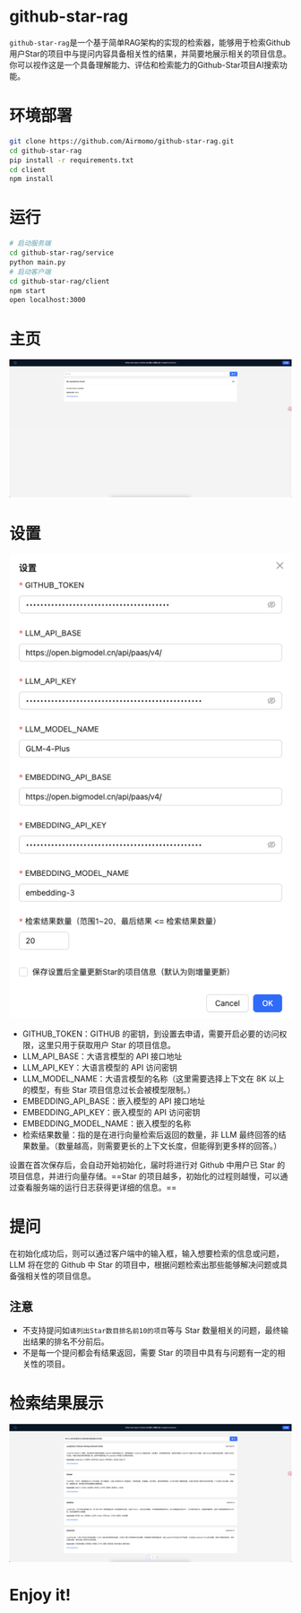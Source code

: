 # github-star-rag

`github-star-rag`是一个基于简单RAG架构的实现的检索器，能够用于检索Github用户Star的项目中与提问内容具备相关性的结果，并简要地展示相关的项目信息。你可以视作这是一个具备理解能力、评估和检索能力的Github-Star项目AI搜索功能。

# 环境部署

```bash
git clone https://github.com/Airmomo/github-star-rag.git
cd github-star-rag
pip install -r requirements.txt
cd client
npm install
```

# 运行

```bash
# 启动服务端
cd github-star-rag/service
python main.py
# 启动客户端
cd github-star-rag/client
npm start
open localhost:3000
```

# 主页

![alt text](show_index.png)

# 设置

![alt text](show_settings.png)

- GITHUB_TOKEN：GITHUB 的密钥，到设置去申请，需要开启必要的访问权限，这里只用于获取用户 Star 的项目信息。
- LLM_API_BASE：大语言模型的 API 接口地址
- LLM_API_KEY：大语言模型的 API 访问密钥
- LLM_MODEL_NAME：大语言模型的名称（这里需要选择上下文在 8K 以上的模型，有些 Star 项目信息过长会被模型限制。）
- EMBEDDING_API_BASE：嵌入模型的 API 接口地址
- EMBEDDING_API_KEY：嵌入模型的 API 访问密钥
- EMBEDDING_MODEL_NAME：嵌入模型的名称
- 检索结果数量：指的是在进行向量检索后返回的数量，非 LLM 最终回答的结果数量。（数量越高，则需要更长的上下文长度，但能得到更多样的回答。）

设置在首次保存后，会自动开始初始化，届时将进行对 Github 中用户已 Star 的项目信息，并进行向量存储。==Star 的项目越多，初始化的过程则越慢，可以通过查看服务端的运行日志获得更详细的信息。==

# 提问

在初始化成功后，则可以通过客户端中的输入框，输入想要检索的信息或问题，LLM 将在您的 Github 中 Star 的项目中，根据问题检索出那些能够解决问题或具备强相关性的项目信息。

## 注意

- 不支持提问如`请列出Star数目排名前10的项目`等与 Star 数量相关的问题，最终输出结果的排名不分前后。
- 不是每一个提问都会有结果返回，需要 Star 的项目中具有与问题有一定的相关性的项目。

# 检索结果展示

![alt text](show_results.png)

# Enjoy it!

